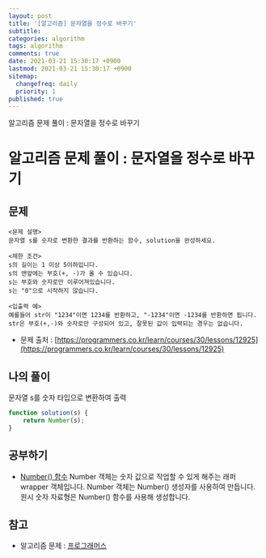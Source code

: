 ```yaml
---
layout: post
title: '[알고리즘] 문자열을 정수로 바꾸기'
subtitle: 
categories: algorithm
tags: algorithm
comments: true
date: 2021-03-21 15:30:17 +0900
lastmod: 2021-03-21 15:30:17 +0900
sitemap:
  changefreq: daily
  priority: 1
published: true
---
```


알고리즘 문제 풀이 : 문자열을 정수로 바꾸기<br />

# 알고리즘 문제 풀이 : 문자열을 정수로 바꾸기

## 문제 
```text
<문제 설명>
문자열 s를 숫자로 변환한 결과를 반환하는 함수, solution을 완성하세요.

<제한 조건>
s의 길이는 1 이상 5이하입니다.
s의 맨앞에는 부호(+, -)가 올 수 있습니다.
s는 부호와 숫자로만 이루어져있습니다.
s는 "0"으로 시작하지 않습니다.

<입출력 예>
예를들어 str이 "1234"이면 1234를 반환하고, "-1234"이면 -1234를 반환하면 됩니다.
str은 부호(+,-)와 숫자로만 구성되어 있고, 잘못된 값이 입력되는 경우는 없습니다.
```

* 문제 출처 : [https://programmers.co.kr/learn/courses/30/lessons/12925](https://programmers.co.kr/learn/courses/30/lessons/12925)


## 나의 풀이
문자열 s를 숫자 타입으로 변환하여 출력

```javascript
function solution(s) {
    return Number(s);
}
```



## 공부하기
- [Number() 함수](https://developer.mozilla.org/ko/docs/Web/JavaScript/Reference/Global_Objects/Number)
Number 객체는 숫자 값으로 작업할 수 있게 해주는 래퍼wrapper 객체입니다. 
Number 객체는 Number() 생성자를 사용하여 만듭니다. 
원시 숫자 자료형은 Number() 함수를 사용해 생성합니다.


## 참고
- 알고리즘 문제 : [프로그래머스](https://programmers.co.kr)